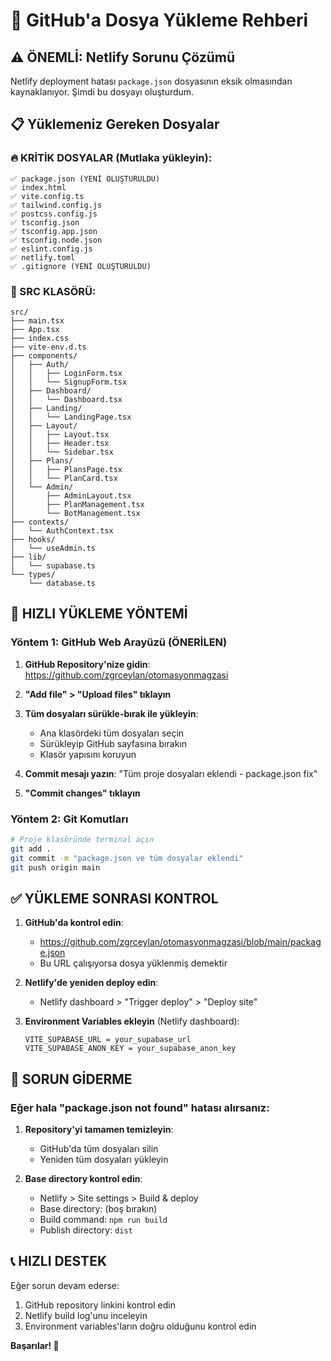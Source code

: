 # 🚀 GitHub'a Dosya Yükleme Rehberi

## ⚠️ ÖNEMLİ: Netlify Sorunu Çözümü

Netlify deployment hatası `package.json` dosyasının eksik olmasından kaynaklanıyor. Şimdi bu dosyayı oluşturdum.

## 📋 Yüklemeniz Gereken Dosyalar

### 🔥 KRİTİK DOSYALAR (Mutlaka yükleyin):
```
✅ package.json (YENİ OLUŞTURULDU)
✅ index.html
✅ vite.config.ts
✅ tailwind.config.js
✅ postcss.config.js
✅ tsconfig.json
✅ tsconfig.app.json
✅ tsconfig.node.json
✅ eslint.config.js
✅ netlify.toml
✅ .gitignore (YENİ OLUŞTURULDU)
```

### 📁 SRC KLASÖRÜ:
```
src/
├── main.tsx
├── App.tsx
├── index.css
├── vite-env.d.ts
├── components/
│   ├── Auth/
│   │   ├── LoginForm.tsx
│   │   └── SignupForm.tsx
│   ├── Dashboard/
│   │   └── Dashboard.tsx
│   ├── Landing/
│   │   └── LandingPage.tsx
│   ├── Layout/
│   │   ├── Layout.tsx
│   │   ├── Header.tsx
│   │   └── Sidebar.tsx
│   ├── Plans/
│   │   ├── PlansPage.tsx
│   │   └── PlanCard.tsx
│   └── Admin/
│       ├── AdminLayout.tsx
│       ├── PlanManagement.tsx
│       └── BotManagement.tsx
├── contexts/
│   └── AuthContext.tsx
├── hooks/
│   └── useAdmin.ts
├── lib/
│   └── supabase.ts
└── types/
    └── database.ts
```

## 🎯 HIZLI YÜKLEME YÖNTEMİ

### Yöntem 1: GitHub Web Arayüzü (ÖNERİLEN)

1. **GitHub Repository'nize gidin**: https://github.com/zgrceylan/otomasyonmagzasi

2. **"Add file" > "Upload files" tıklayın**

3. **Tüm dosyaları sürükle-bırak ile yükleyin**:
   - Ana klasördeki tüm dosyaları seçin
   - Sürükleyip GitHub sayfasına bırakın
   - Klasör yapısını koruyun

4. **Commit mesajı yazın**: "Tüm proje dosyaları eklendi - package.json fix"

5. **"Commit changes" tıklayın**

### Yöntem 2: Git Komutları

```bash
# Proje klasöründe terminal açın
git add .
git commit -m "package.json ve tüm dosyalar eklendi"
git push origin main
```

## ✅ YÜKLEME SONRASI KONTROL

1. **GitHub'da kontrol edin**:
   - https://github.com/zgrceylan/otomasyonmagzasi/blob/main/package.json
   - Bu URL çalışıyorsa dosya yüklenmiş demektir

2. **Netlify'de yeniden deploy edin**:
   - Netlify dashboard > "Trigger deploy" > "Deploy site"

3. **Environment Variables ekleyin** (Netlify dashboard):
   ```
   VITE_SUPABASE_URL = your_supabase_url
   VITE_SUPABASE_ANON_KEY = your_supabase_anon_key
   ```

## 🔧 SORUN GİDERME

### Eğer hala "package.json not found" hatası alırsanız:

1. **Repository'yi tamamen temizleyin**:
   - GitHub'da tüm dosyaları silin
   - Yeniden tüm dosyaları yükleyin

2. **Base directory kontrol edin**:
   - Netlify > Site settings > Build & deploy
   - Base directory: (boş bırakın)
   - Build command: `npm run build`
   - Publish directory: `dist`

## 📞 HIZLI DESTEK

Eğer sorun devam ederse:
1. GitHub repository linkini kontrol edin
2. Netlify build log'unu inceleyin
3. Environment variables'ların doğru olduğunu kontrol edin

**Başarılar! 🚀**